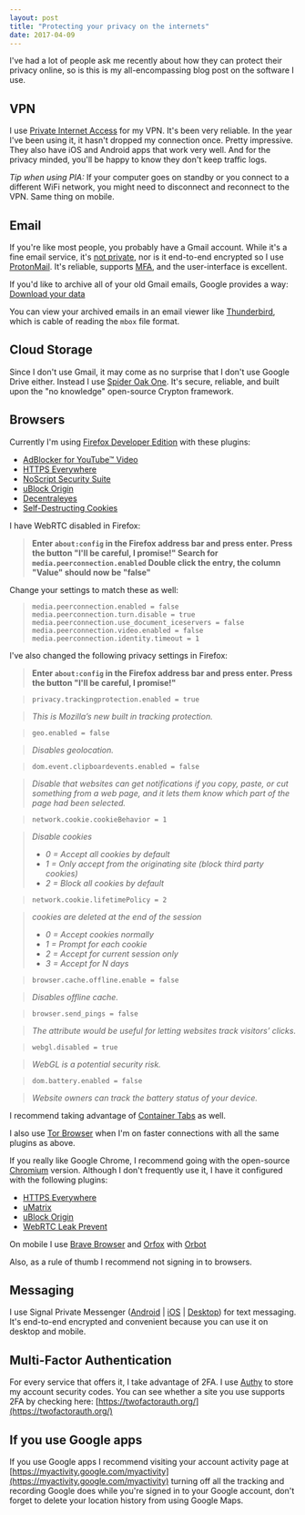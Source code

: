 ```yaml
---
layout: post
title: "Protecting your privacy on the internets"
date: 2017-04-09
---
```


I've had a lot of people ask me recently about how they can protect their
privacy online, so is this is my all-encompassing blog post on the software I
use.

VPN
---

I use [Private Internet Access](https://www.privateinternetaccess.com/) for my
VPN. It's been very reliable. In the year I've been using it, it hasn't dropped
my connection once. Pretty impressive. They also have iOS and Android apps that
work very well. And for the privacy minded, you'll be happy to know they don't
keep traffic logs.

_Tip when using PIA:_ If your computer goes on standby or you connect to a
different WiFi network, you might need to disconnect and reconnect to the VPN.
Same thing on mobile.

Email
-----

If you're like most people, you probably have a Gmail account. While it's a fine
email service, it's [not private](http://www.theverge.com/2016/12/14/13958884/google-email-scanning-lawsuit-ecpa-cipa-matera),
nor is it end-to-end encrypted so I use [ProtonMail](https://protonmail.com/).
It's reliable, supports [MFA](https://en.wikipedia.org/wiki/Multi-factor_authentication),
and the user-interface is excellent.

If you'd like to archive all of your old Gmail emails, Google provides a
way: [Download your
data](https://support.google.com/accounts/answer/3024190?hl=en)

You can view your archived emails in an email viewer like [Thunderbird](https://www.mozilla.org/en-US/thunderbird/),
which is cable of reading the `mbox` file format.

Cloud Storage
-------------

Since I don't use Gmail, it may come as no surprise that I don't use Google
Drive either. Instead I use [Spider Oak
One](https://spideroak.com/personal/spideroak-one). It's secure, reliable, and
built upon the "no knowledge" open-source Crypton framework.

Browsers
--------

Currently I'm using [Firefox Developer Edition](https://www.mozilla.org/en-US/firefox/developer/)
with these plugins:

* [AdBlocker for YouTube™ Video](https://addons.mozilla.org/en-US/firefox/addon/youtube-adblock/)
* [HTTPS Everywhere](https://addons.mozilla.org/en-US/firefox/addon/https-everywhere/)
* [NoScript Security Suite](https://addons.mozilla.org/en-US/firefox/addon/noscript/)
* [uBlock Origin](https://addons.mozilla.org/en-US/firefox/addon/ublock-origin/)
* [Decentraleyes](https://addons.mozilla.org/en-US/firefox/addon/decentraleyes/)
* [Self-Destructing Cookies](https://addons.mozilla.org/en-US/firefox/addon/self-destructing-cookies/)

I have WebRTC disabled in Firefox:

> **Enter `about:config` in the Firefox address bar and press enter.
> Press the button "I'll be careful, I promise!"
> Search for `media.peerconnection.enabled`
> Double click the entry, the column "Value" should now be "false"**

Change your settings to match these as well:

> `media.peerconnection.enabled = false`
> `media.peerconnection.turn.disable = true`
> `media.peerconnection.use_document_iceservers = false`
> `media.peerconnection.video.enabled = false`
> `media.peerconnection.identity.timeout = 1`

I've also changed the following privacy settings in Firefox:

> **Enter `about:config` in the Firefox address bar and press enter.
> Press the button "I'll be careful, I promise!"**

> `privacy.trackingprotection.enabled = true`

> _This is Mozilla’s new built in tracking protection._

> `geo.enabled = false`

> _Disables geolocation._

> `dom.event.clipboardevents.enabled = false`

> _Disable that websites can get notifications if you copy, paste, or cut
> something from a web page, and it lets them know which part of the page had been
> selected._

> `network.cookie.cookieBehavior = 1`

> _Disable cookies_
> * _0 = Accept all cookies by default_
> * _1 = Only accept from the originating site (block third party cookies)_
> * _2 = Block all cookies by default_

> `network.cookie.lifetimePolicy = 2`

> _cookies are deleted at the end of the session_
> * _0 = Accept cookies normally_
> * _1 = Prompt for each cookie_
> * _2 = Accept for current session only_
> * _3 = Accept for N days_

> `browser.cache.offline.enable = false`

> _Disables offline cache._

> `browser.send_pings = false`

> _The attribute would be useful for letting websites track visitors’ clicks._

> `webgl.disabled = true`

> _WebGL is a potential security risk._

> `dom.battery.enabled = false`

> _Website owners can track the battery status of your device._

I recommend taking advantage of [Container
Tabs](https://wiki.mozilla.org/Security/Contextual_Identity_Project/Containers)
as well.

I also use [Tor Browser](https://www.torproject.org/projects/torbrowser.html.en)
when I'm on faster connections with all the same plugins as above.

If you really like Google Chrome, I recommend going with the open-source
[Chromium](https://www.chromium.org/getting-involved/dev-channel) version.
Although I don't frequently use it, I have it configured with the following
plugins:

* [HTTPS Everywhere](https://chrome.google.com/webstore/detail/https-everywhere/gcbommkclmclpchllfjekcdonpmejbdp)
* [uMatrix](https://chrome.google.com/webstore/detail/umatrix/ogfcmafjalglgifnmanfmnieipoejdcf)
* [uBlock Origin](https://chrome.google.com/webstore/detail/ublock-origin/cjpalhdlnbpafiamejdnhcphjbkeiagm)
* [WebRTC Leak Prevent](https://chrome.google.com/webstore/detail/webrtc-leak-prevent/eiadekoaikejlgdbkbdfeijglgfdalml)

On mobile I use [Brave Browser](https://brave.com/downloads.html) and
[Orfox](https://play.google.com/store/apps/details?id=info.guardianproject.orfox&hl=en)
with [Orbot](https://play.google.com/store/apps/details?id=org.torproject.android&hl=en)

Also, as a rule of thumb I recommend not signing in to browsers.

Messaging
---------

I use Signal Private Messenger ([Android](https://play.google.com/store/apps/details?id=org.thoughtcrime.securesms)
| [iOS](https://itunes.apple.com/us/app/signal-private-messenger/id874139669) |
[Desktop](https://chrome.google.com/webstore/detail/signal-private-messenger/bikioccmkafdpakkkcpdbppfkghcmihk))
for text messaging. It's end-to-end encrypted and convenient because you can use
it on desktop and mobile.

Multi-Factor Authentication
---------------------------

For every service that offers it, I take advantage of 2FA. I use
[Authy](https://www.authy.com/app/mobile/) to store my account security codes.
You can see whether a site you use supports 2FA by checking here:
[https://twofactorauth.org/](https://twofactorauth.org/)

If you use Google apps
----------------------

If you use Google apps I recommend visiting your account activity page at
[https://myactivity.google.com/myactivity](https://myactivity.google.com/myactivity)
turning off all the tracking and recording Google does while you're signed in to
your Google account, don't forget to delete your location history from using
Google Maps.
